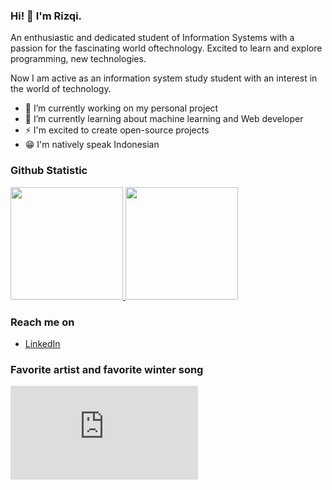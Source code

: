 ### Hi! 👋 I'm Rizqi.

An enthusiastic and dedicated student of Information Systems with a passion for the fascinating world oftechnology. Excited to learn and explore programming, new technologies.

Now I am active as an information system study student with an interest in the world of technology.

- 🔭 I’m currently working on my personal project
- 🌱 I’m currently learning about machine learning and Web developer
- ⚡  I'm excited to create open-source projects
- 😁 I'm natively speak Indonesian


  
### Github Statistic
<p align="left">
<a href="https://github.com/Masdarul">
  <img height="180em" src="https://github-readme-stats-eight-theta.vercel.app/api?username=Masdarul&show_icons=true&theme=algolia&include_all_commits=true&count_private=true"/>
  <img height="180em" src="https://github-readme-stats-eight-theta.vercel.app/api/top-langs/?username=Masdarul&layout=compact&langs_count=8&theme=algolia"/>
</a>
</p>

### Reach me on
- <a href="https://www.linkedin.com/in/masdarul-rizqi-46ba17249?utm_source=share&utm_campaign=share_via&utm_content=profile&utm_medium=android_app">LinkedIn</a>

### Favorite artist and favorite winter song
![img](https://m.facebook.com/story.php?story_fbid=pfbid0KitxonV1p6QL3sFaFtrKspNU31HT7Zj64ekmS1fjCYVAwAmpxA9LZqMN71uQeadJl&id=100006486472892&mibextid=NOb6eG)